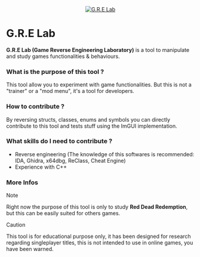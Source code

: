 <div align="center">
    <a href="https://github.com/Red-Mods/G.R.E-Lab"><img src="https://github.com/user-attachments/assets/46613c75-5687-41c7-b990-75ac19c6884e" alt="G.R.E Lab"/></a>
</div>

# G.R.E Lab

**G.R.E Lab (Game Reverse Engineering Laboratory)** is a tool to manipulate and study games functionalities & behaviours.

### What is the purpose of this tool ?
This tool allow you to experiment with game functionalities. But this is not a "trainer" or a "mod menu", it's a tool for developers.

### How to contribute ?
By reversing structs, classes, enums and symbols you can directly contribute to this tool and tests stuff using the ImGUI implementation.

### What skills do I need to contribute ?
- Reverse engineering (The knowledge of this softwares is recommended: IDA, Ghidra, x64dbg, ReClass, Cheat Engine)
- Experience with C++

### More Infos
> [!NOTE]
> Right now the purpose of this tool is only to study **Red Dead Redemption**, but this can be easily suited for others games.

> [!CAUTION]
> This tool is for educational purpose only, it has been designed for research regarding singleplayer titles, this is not intended to use in online games, you have been warned.
